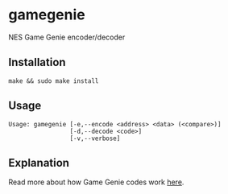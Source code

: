 # gamegenie

NES Game Genie encoder/decoder

## Installation

```
make && sudo make install
```

## Usage

```
Usage: gamegenie [-e,--encode <address> <data> (<compare>)]
                 [-d,--decode <code>]
                 [-v,--verbose]
```

## Explanation

Read more about how Game Genie codes work [here](http://tuxnes.sourceforge.net/gamegenie.html).

